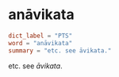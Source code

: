 # anāvikata

``` toml
dict_label = "PTS"
word = "anāvikata"
summary = "etc. see āvikata."
```

etc. see *āvikata*.

